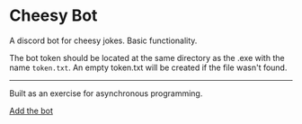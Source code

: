 # Cheesy Bot

A discord bot for cheesy jokes. Basic functionality.

The bot token should be located at the same directory as the .exe with the name `token.txt`.
An empty token.txt will be created if the file wasn't found.

---

Built as an exercise for asynchronous programming.

[Add the bot](https://discordapp.com/oauth2/authorize?client_id=478866328158208010&scope=bot&permissions=0)
